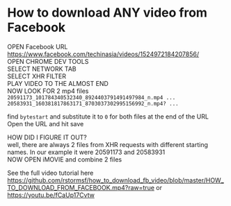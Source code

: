 # How to download ANY video from Facebook

OPEN Facebook URL  
https://www.facebook.com/techinasia/videos/1524972184207856/   
OPEN  CHROME DEV TOOLS  
SELECT NETWORK TAB  
SELECT XHR FILTER  
PLAY VIDEO TO THE ALMOST END  
NOW LOOK FOR 2 mp4 files  
`20591173_101784340532340_8924403791491497984_n.mp4 ... `
`20583931_160381817863171_8703037302995156992_n.mp4? ... `

find `bytestart` and substitute it to `0` for both files at the end of the URL  
Open the URL and hit save  

HOW DID I FIGURE IT OUT?  
well, there are always 2 files from XHR requests with different starting names. In our example it were 20591173 and 20583931  
NOW OPEN iMOVIE and combine 2 files  

See the full video tutorial here  
https://github.com/rstormsf/how_to_download_fb_video/blob/master/HOW_TO_DOWNLOAD_FROM_FACEBOOK.mp4?raw=true
or
https://youtu.be/fCaUp17Cvtw
